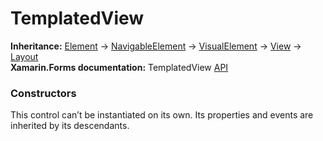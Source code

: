 # TemplatedView

**Inheritance:** [Element](https://docs.fabulous.dev/v2/api/controls/element/) -> [NavigableElement](https://docs.fabulous.dev/v2/api/navigable-element/) -> [VisualElement](https://docs.fabulous.dev/v2/api/visual-element/) -> [View](https://docs.fabulous.dev/v2/api/view/) -> [Layout](https://docs.fabulous.dev/v2/api/layouts/layout/)\
**Xamarin.Forms documentation:** TemplatedView [API](https://docs.microsoft.com/en-us/dotnet/api/xamarin.forms.templatedview)

### Constructors&#x20;

This control can’t be instantiated on its own. Its properties and events are inherited by its descendants.

